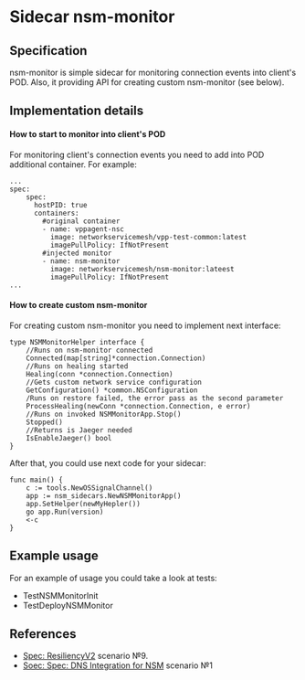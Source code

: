 
Sidecar nsm-monitor
============================

Specification
-------------
nsm-monitor is simple sidecar for monitoring connection events into client's POD. Also, it providing API for creating custom nsm-monitor (see below).  

Implementation details
---------------------------------

#### How to start to monitor into client's POD
For monitoring client's connection events you need to add into POD additional container. For example:
```
...
spec:
    spec:
      hostPID: true
      containers:
        #original container
        - name: vppagent-nsc
          image: networkservicemesh/vpp-test-common:latest
          imagePullPolicy: IfNotPresent
        #injected monitor
        - name: nsm-monitor
          image: networkservicemesh/nsm-monitor:lateest
          imagePullPolicy: IfNotPresent
...

```

#### How to create custom nsm-monitor
For creating custom nsm-monitor you need to implement next interface: 
```
type NSMMonitorHelper interface {
    //Runs on nsm-monitor connected
    Connected(map[string]*connection.Connection)
    //Runs on healing started
    Healing(conn *connection.Connection)
    //Gets custom network service configuration
    GetConfiguration() *common.NSConfiguration
    /Runs on restore failed, the error pass as the second parameter
    ProcessHealing(newConn *connection.Connection, e error)
    //Runs on invoked NSMMonitorApp.Stop()
    Stopped()
    //Returns is Jaeger needed
    IsEnableJaeger() bool
}
```
After that, you could use next code for your sidecar:
```
func main() {
    c := tools.NewOSSignalChannel()
    app := nsm_sidecars.NewNSMMonitorApp()
    app.SetHelper(newMyHepler())
    go app.Run(version)
    <-c
}
```

Example usage
------------------------
For an example of usage you could take a look at tests:

* TestNSMMonitorInit
* TestDeployNSMMonitor

References
----------

* [Spec: ResiliencyV2](https://github.com/networkservicemesh/networkservicemesh/issues/1331) scenario №9.
* [Soec: Spec: DNS Integration for NSM](https://github.com/networkservicemesh/networkservicemesh/issues/1224) scenario №1
